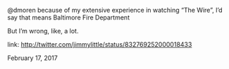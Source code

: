 @dmoren because of my extensive experience in watching “The Wire”, I’d say that means Baltimore Fire Department

But I’m wrong, like, a lot. 

link: http://twitter.com/jimmylittle/status/832769252000018433 

February 17, 2017